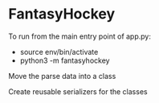 # FantasyHockey

To run from the main entry point of app.py:
- source env/bin/activate
- python3 -m fantasyhockey


Move the parse data into a class

Create reusable serializers for the classes